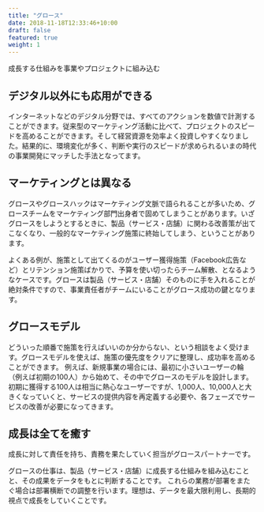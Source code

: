 ```yaml
---
title: "グロース"
date: 2018-11-18T12:33:46+10:00
draft: false
featured: true
weight: 1
---
```

成長する仕組みを事業やプロジェクトに組み込む

## デジタル以外にも応用ができる
インターネットなどのデジタル分野では、すべてのアクションを数値で計測することができます。従来型のマーケティング活動に比べて、プロジェクトのスピードを高めることができます。そして経営資源を効率よく投資しやすくなりました。結果的に、環境変化が多く、判断や実行のスピードが求められるいまの時代の事業開発にマッチした手法となってます。

## マーケティングとは異なる
グロースやグロースハックはマーケティング文脈で語られることが多いため、グロースチームをマーケティング部門出身者で固めてしまうことがあります。いざグロースをしようとするときに、製品（サービス・店舗）に関わる改善策が出てこなくなり、一般的なマーケティング施策に終始してしまう、ということがあります。

よくある例が、施策として出てくるのがユーザー獲得施策（Facebook広告など）とリテンション施策ばかりで、予算を使い切ったらチーム解散、となるようなケースです。グロースは製品（サービス・店舗）そのものに手を入れることが絶対条件ですので、事業責任者がチームにいることがグロース成功の鍵となります。

## グロースモデル
どういった順番で施策を行えばいいのか分からない、という相談をよく受けます。グロースモデルを使えば、施策の優先度をクリアに整理し、成功率を高めることができます。
例えば、新規事業の場合には、最初に小さいユーザーの輪（例えば初期の100人）から始めて、その中でグロースのモデルを設計します。
初期に獲得する100人は相当に熱心なユーザーですが、1,000人、10,000人と大きくなっていくと、サービスの提供内容を再定義する必要や、各フェーズでサービスの改善が必要になってきます。


## 成長は全てを癒す
成長に対して責任を持ち、責務を果たしていく担当がグロースパートナーです。

グロースの仕事は、製品（サービス・店舗）に成長する仕組みを組み込むことと、その成果をデータをもとに判断することです。
これらの業務が部署をまたぐ場合は部署横断での調整を行います。理想は、データを最大限利用し、長期的視点で成長をしていくことです。
